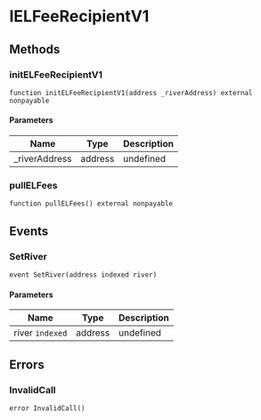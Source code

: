 # IELFeeRecipientV1









## Methods

### initELFeeRecipientV1

```solidity
function initELFeeRecipientV1(address _riverAddress) external nonpayable
```





#### Parameters

| Name | Type | Description |
|---|---|---|
| _riverAddress | address | undefined |

### pullELFees

```solidity
function pullELFees() external nonpayable
```








## Events

### SetRiver

```solidity
event SetRiver(address indexed river)
```





#### Parameters

| Name | Type | Description |
|---|---|---|
| river `indexed` | address | undefined |



## Errors

### InvalidCall

```solidity
error InvalidCall()
```







